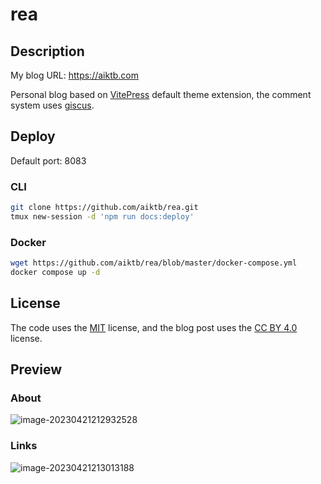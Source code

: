 # rea

## Description

My blog URL: https://aiktb.com

Personal blog based on [VitePress](https://vitepress.dev/) default theme extension, the comment system uses [giscus](https://github.com/giscus/giscus).

## Deploy

Default port: 8083

### CLI

```bash
git clone https://github.com/aiktb/rea.git
tmux new-session -d 'npm run docs:deploy'
```

### Docker

```bash
wget https://github.com/aiktb/rea/blob/master/docker-compose.yml
docker compose up -d
```

## License

The code uses the [MIT](https://github.com/aiktb/rea/blob/master/LICENSE) license, and the blog post uses the [CC BY 4.0](https://creativecommons.org/licenses/by/4.0/) license.

## Preview

### About

![image-20230421212932528](https://s2.loli.net/2023/04/21/IoWm4seBkG9a6wJ.webp)

### Links

![image-20230421213013188](https://s2.loli.net/2023/04/21/1Rd6lKcDgIQnJAC.webp)